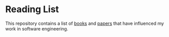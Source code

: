 Reading List
============

This repository contains a list of [books](books.md) and [papers](papers.md)
that have influenced my work in software engineering.


